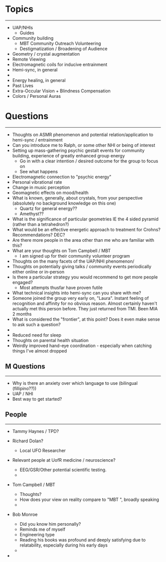 # Topics
------
- UAP/NHIs 
	- Guides
- Community building 
	- MBT Community Outreach Volunteering
	- Destigmatization / Broadening of Audience
- Geometry / crystal augmentation
- Remote Viewing
- Electromagnetic coils for inducive entrainment
- Hemi-sync, in general
- 
- Energy healing, in general
- Past Lives
- Extra-Occular Vision  + Blindness Compensation
- Colors / Personal Auras
# Questions  
---
- Thoughts on ASMR phenomenon and potential relation/application to hemi-sync / entrainment
- Can you introduce me to Ralph, or some other NHI or being of interest
- Setting up mass-gathering psychic gestalt events for community building, experience of greatly enhanced group  energy
	- Go in with a clear intention / desired outcome for the group to focus on
	- See what happens
- Electromagnetic connection to "psychic energy"
- Personal vibrational rate 
- Change in music perception
- Geomagnetic effects on mood/health
- What is known, generally, about crystals, from your perspective (absolutely no background knowledge on this one)
	- Quartz for general energy??
	- Amethyst??
- What is the significance of particular geometries IE the 4 sided pyramid (rather than a tetrahedron?)
- What would be an effective energetic approach to treatment for Crohns? Recommendations? DEC?
- Are there more people in the area other than me who are familiar with this?
- What are your thoughts on Tom Campbell / MBT 
	- I am signed up for their community volunteer program
- Thoughts on the many facets of the UAP/NHI phenomenon/
- Thoughts on potentially giving talks / community events periodically either online or in-person
- Is there a particular strategy you would recommend to get more people engaged?
	- Most attempts thusfar have proven futile
- What technical insights into hemi-sync can you share with me?
- Someone joined the group very early on, "Laura". Instant feeling of recognition and affinity for no obvious reason. Almost certainly haven't actually met this person before. They just returned from TMI. Been MIA 2 months
- What is considered the "frontier", at this point? Does it even make sense to ask such a question?
- 
- Reduced need for sleep
- Thoughts on parental health situation
- Weirdly improved hand-eye coordination - especially when catching things I've almost dropped
## M Questions
----
- Why is there an anxiety over which language to use (bilingual (fillipino??))
- UAP / NHI
- Best way to get started?
## People
---
- Tammy Haynes / TPD?
- Richard Dolan?
	- Local UFO Researcher 
- Relevant people at UofR medicine / neuroscience?
	- EEG/GSR/Other potential scientific testing. 
	- 
- Tom Campbell / MBT 
	- Thoughts? 
	- How does your view on reality compare to "MBT ", broadly speaking
	- 
- Bob Monroe 
	- Did you know him personally?
	- Reminds me of myself
	- Engineering type 
	- Reading his books was profound and deeply satisfying due to relatability, especially during his early days 
	- 

- 